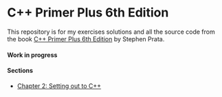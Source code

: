 # C++ Primer Plus 6th Edition

This repository is for my exercises solutions and all the source code from the book [C++ Primer Plus 6th Edition](https://www.amazon.com.br/Primer-Plus-Developers-Library-English-ebook/dp/B005OR9MWQ/ref=tmm_kin_swatch_0?_encoding=UTF8&qid=&sr=) by Stephen Prata.

#### Work in progress

#### Sections
- [Chapter 2: Setting out to C++](ch02/)



<!--DELETE IN THE FUTURE! -- Example for redirects in .md:
- [Chapter N: YadaYada]("folder"/)-->

